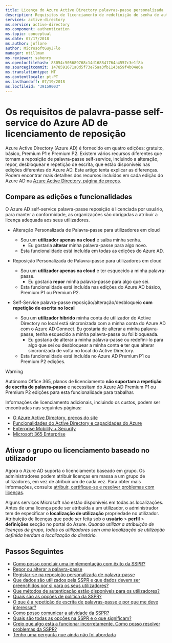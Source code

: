 ```yaml
---
title: Licença do Azure Active Directory palavras-passe personalizada
description: Requisitos de licenciamento de redefinição de senha de autoatendimento de AD do Azure
services: active-directory
ms.service: active-directory
ms.component: authentication
ms.topic: conceptual
ms.date: 07/17/2018
ms.author: joflore
author: MicrosoftGuyJFlo
manager: mtillman
ms.reviewer: sahenry
ms.openlocfilehash: 83054c505689768c14d168841764a4557c3e1f8b
ms.sourcegitcommit: 1478591671a0d5f73e75aa3fb1143e59f4b04e6a
ms.translationtype: MT
ms.contentlocale: pt-PT
ms.lasthandoff: 07/19/2018
ms.locfileid: "39159003"
---
```

# <a name="licensing-requirements-for-azure-ad-self-service-password-reset"></a>Os requisitos de palavra-passe self-service do Azure AD de licenciamento de reposição

Azure Active Directory (Azure AD) é fornecido em quatro edições: gratuito, básico, Premium P1 e Premium P2. Existem vários recursos diferentes que tornam a reposição de palavra-passe self-service, incluindo a alteração, repor, desbloquear e repetição de escrita, que estão disponíveis nas edições diferentes do Azure AD. Este artigo tenta explicar as diferenças. Podem encontrar mais detalhes dos recursos incluídos em cada edição do Azure AD na [Azure Active Directory, página de preços](https://azure.microsoft.com/pricing/details/active-directory/).

## <a name="compare-editions-and-features"></a>Compare as edições e funcionalidades

O Azure AD self-service palavra-passe reposição é licenciada por usuário, para manter a conformidade, as organizações são obrigadas a atribuir a licença adequada aos seus utilizadores.

* Alteração Personalizada de Palavra-passe para utilizadores em cloud
   * Sou um **utilizador apenas na cloud** e saiba minha senha.
      * Eu gostaria **alterar** minha palavra-passe para algo novo.
   * Esta funcionalidade está incluída em todas as edições do Azure AD.

* Reposição Personalizada de Palavra-passe para utilizadores em cloud
   * Sou um **utilizador apenas na cloud** e ter esquecido a minha palavra-passe.
      * Eu gostaria **repor** minha palavra-passe para algo que sei.
   * Esta funcionalidade está incluída nas edições do Azure AD básico, Premium P1 ou Premium P2.

* Self-Service palavra-passe reposição/alteração/desbloqueio **com repetição de escrita no local**
   * Sou um **utilizador híbrido** minha conta de utilizador do Active Directory no local está sincronizada com a minha conta do Azure AD com o Azure AD Connect. Eu gostaria de alterar a minha palavra-passe, tenha esquecido a minha palavra-passe ou foi bloqueada.
      * Eu gostaria de alterar a minha palavra-passe ou redefini-lo para algo que sei ou desbloquear a minha conta **e** ter que alterar sincronizada de volta no local do Active Directory.
   * Esta funcionalidade está incluída no Azure AD Premium P1 ou Premium P2 edições.

> [!WARNING]
> Autónomo Office 365, planos de licenciamento **não suportam a repetição de escrita de palavra-passe** e necessitam do Azure AD Premium P1 ou Premium P2 edições para esta funcionalidade para trabalhar.
>

Informações de licenciamento adicionais, incluindo os custos, podem ser encontradas nas seguintes páginas:

* [O Azure Active Directory, preços do site](https://azure.microsoft.com/pricing/details/active-directory/)
* [Funcionalidades do Active Directory e capacidades do Azure](https://www.microsoft.com/cloud-platform/azure-active-directory-features)
* [Enterprise Mobility + Security](https://www.microsoft.com/cloud-platform/enterprise-mobility-security)
* [Microsoft 365 Enterprise](https://www.microsoft.com/microsoft-365/enterprise)

## <a name="enable-group-or-user-based-licensing"></a>Ativar o grupo ou licenciamento baseado no utilizador

Agora o Azure AD suporta o licenciamento baseado em grupo. Os administradores podem atribuir licenças em massa a um grupo de utilizadores, em vez de atribuir um de cada vez. Para obter mais informações, consulte [atribuir, certifique-se e resolver problemas com licenças](../users-groups-roles/licensing-groups-assign.md#step-1-assign-the-required-licenses).

Alguns serviços Microsoft não estão disponíveis em todas as localizações. Antes de uma licença pode ser atribuída a um utilizador, o administrador tem de especificar o **localização de utilização** propriedade no utilizador. Atribuição de licenças que pode ser feita sob o **usuário** > **perfil** > **definições** secção no portal do Azure. *Quando utilizar a atribuição de licenças de grupo, todos os utilizadores sem uma localização de utilização definida herdam a localização do diretório.*

## <a name="next-steps"></a>Passos Seguintes

* [Como posso concluir uma implementação com êxito da SSPR?](howto-sspr-deployment.md)
* [Repor ou alterar a palavra-passe](../user-help/active-directory-passwords-update-your-own-password.md)
* [Registar-se na reposição personalizada de palavra-passe](../user-help/active-directory-passwords-reset-register.md)
* [Que dados são utilizados pela SSPR e que dados devem ser preenchidos por si para os seus utilizadores?](howto-sspr-authenticationdata.md)
* [Que métodos de autenticação estão disponíveis para os utilizadores?](concept-sspr-howitworks.md#authentication-methods)
* [Quais são as opções de política da SSPR?](concept-sspr-policy.md)
* [O que é a repetição de escrita de palavras-passe e por que me deve interessar?](howto-sspr-writeback.md)
* [Como posso comunicar a atividade da SSPR?](howto-sspr-reporting.md)
* [Quais são todas as opções na SSPR e o que significam?](concept-sspr-howitworks.md)
* [Creio que algo está a funcionar incorretamente. Como posso resolver problemas da SSPR?](active-directory-passwords-troubleshoot.md)
* [Tenho uma pergunta que ainda não foi abordada](active-directory-passwords-faq.md)
